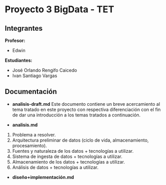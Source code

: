 # Proyecto 3 BigData - TET

## Integrantes

**Profesor:**
- Edwin

**Estudiantes:**
- José Orlando Rengifo Caicedo
- Ivan Santiago Vargas

## Documentación

- **analisis-draft.md**
	Este documento contiene un  breve acercamiento al tema tratado  en este proyecto con respectiva diferenciación con el fin de dar una introducción a los temas tratados a continuación.
	
- **analisis.md**
1.  Problema a resolver.
2.  Arquitectura preliminar de datos (ciclo de vida, almacenamiento, procesamiento).
3.  Fuentes y naturaleza de los datos + tecnologías a utilizar.
4.  Sistema de ingesta de datos + tecnologías a utilizar.
5.  Almacenamiento de los datos + tecnologías a utilizar.
6.  Análisis de datos + tecnologías a utilizar.
	
- **diseño+implementación.md**
<!--stackedit_data:
eyJoaXN0b3J5IjpbMTA4NjcwOTMxMiw2ODI5MzUzOV19
-->